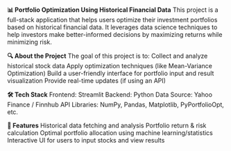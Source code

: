 **📊 Portfolio Optimization Using Historical Financial Data**
This project is a full-stack application that helps users optimize their investment portfolios based on historical financial data. It leverages data science techniques to help investors make better-informed decisions by maximizing returns while minimizing risk.

**🔍 About the Project**
The goal of this project is to:
Collect and analyze historical stock data
Apply optimization techniques (like Mean-Variance Optimization)
Build a user-friendly interface for portfolio input and result visualization
Provide real-time updates (if using an API)

**🛠️ Tech Stack**
Frontend: Streamlit
Backend: Python
Data Source: Yahoo Finance / Finnhub API
Libraries: NumPy, Pandas, Matplotlib, PyPortfolioOpt, etc.

**🚀 Features**
Historical data fetching and analysis
Portfolio return & risk calculation
Optimal portfolio allocation using machine learning/statistics
Interactive UI for users to input stocks and view results
